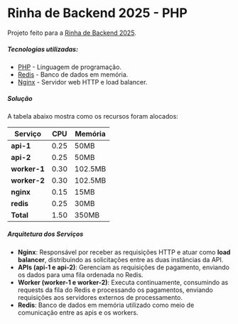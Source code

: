 # Rinha de Backend 2025 - PHP

Projeto feito para a [Rinha de Backend 2025](https://github.com/zanfranceschi/rinha-de-backend-2025).

##### Tecnologias utilizadas:

* [PHP](https://www.php.net/releases/8.4/en.php) - Linguagem de programação.
* [Redis](https://redis.io/) - Banco de dados em memória.
* [Nginx](https://nginx.org/) - Servidor web HTTP e load balancer.

##### Solução

A tabela abaixo mostra como os recursos foram alocados:

| Serviço      | CPU  | Memória   |
|--------------|------|-----------|
|  **api-1**   | 0.25 | 50MB      |
|  **api-2**   | 0.25 | 50MB      |
| **worker-1** | 0.30 | 102.5MB   |
| **worker-2** | 0.30 | 102.5MB   |
|  **nginx**   | 0.15 | 15MB      |
|  **redis**   | 0.25 | 30MB      |
|  **Total**   | 1.50 | 350MB     |

##### Arquitetura dos Serviços

- **Nginx**: Responsável por receber as requisições HTTP e atuar como **load balancer**, distribuindo as solicitações entre as duas instâncias da API.
- **APIs (api-1 e api-2)**: Gerenciam as requisições de pagamento, enviando os dados para uma fila ordenada no Redis.
- **Worker (worker-1 e worker-2)**: Executa continuamente, consumindo as requests da fila do Redis e processando os pagamentos, enviando requisições aos servidores externos de processamento.
- **Redis**: Banco de dados em memória utilizado como meio de comunicação entre as apis e os workers.
